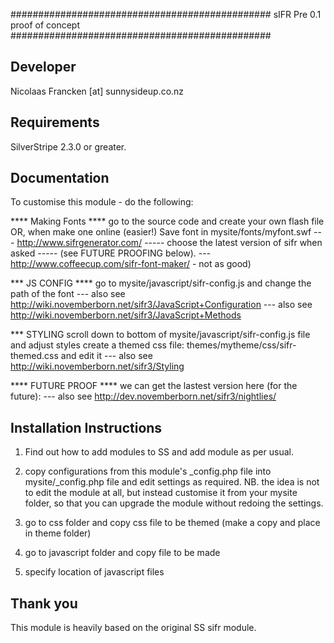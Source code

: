 ###############################################
sIFR
Pre 0.1 proof of concept
###############################################

Developer
-----------------------------------------------
Nicolaas Francken [at] sunnysideup.co.nz

Requirements
-----------------------------------------------
SilverStripe 2.3.0 or greater.

Documentation
-----------------------------------------------


To customise this module - do the following:

**** Making Fonts ****
go to the source code and create your own flash file
OR, when make one online (easier!)
Save font in mysite/fonts/myfont.swf
--- http://www.sifrgenerator.com/
----- choose the latest version of sifr when asked
----- (see FUTURE PROOFING below).
--- http://www.coffeecup.com/sifr-font-maker/ - not as good)

*** JS CONFIG ****
go to mysite/javascript/sifr-config.js and change the path of the font
--- also see http://wiki.novemberborn.net/sifr3/JavaScript+Configuration
--- also see http://wiki.novemberborn.net/sifr3/JavaScript+Methods

*** STYLING
scroll down to bottom of mysite/javascript/sifr-config.js file and adjust styles
create a themed css file: themes/mytheme/css/sifr-themed.css and edit it
--- also see http://wiki.novemberborn.net/sifr3/Styling

**** FUTURE PROOF ****
we can get the lastest version here (for the future):
--- also see http://dev.novemberborn.net/sifr3/nightlies/


Installation Instructions
-----------------------------------------------
1. Find out how to add modules to SS and add module as per usual.

2. copy configurations from this module's _config.php file
into mysite/_config.php file and edit settings as required.
NB. the idea is not to edit the module at all, but instead customise
it from your mysite folder, so that you can upgrade the module without redoing the settings.

3. go to css folder and copy css file to be themed (make a copy and place in theme folder)

4. go to javascript folder and copy file to be made

5. specify location of javascript files


Thank you
-----------------------------------------------
This module is heavily based on the original
SS sifr module.

